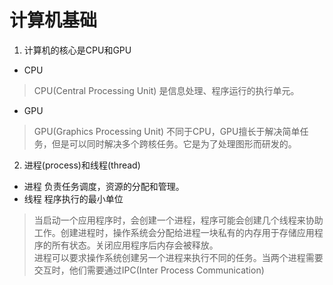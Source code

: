 # 计算机基础

1. 计算机的核心是CPU和GPU
* CPU
> CPU(Central Processing Unit) 是信息处理、程序运行的执行单元。
* GPU
> GPU(Graphics Processing Unit) 不同于CPU，GPU擅长于解决简单任务，但是可以同时解决多个跨核任务。它是为了处理图形而研发的。

2. 进程(process)和线程(thread)
* 进程 负责任务调度，资源的分配和管理。
* 线程 程序执行的最小单位

> 当启动一个应用程序时，会创建一个进程，程序可能会创建几个线程来协助工作。创建进程时，操作系统会分配给进程一块私有的内存用于存储应用程序的所有状态。关闭应用程序后内存会被释放。  
> 进程可以要求操作系统创建另一个进程来执行不同的任务。当两个进程需要交互时，他们需要通过IPC(Inter Process Communication)